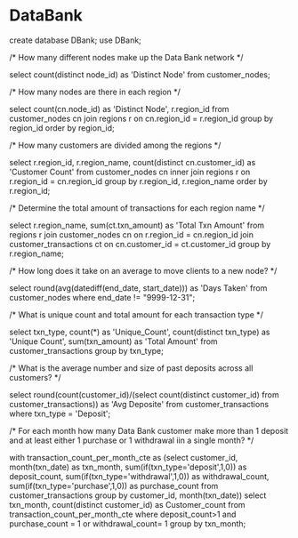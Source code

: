 # DataBank

create database DBank;
use DBank;

/* How many different nodes make up the Data Bank network */

select count(distinct node_id) as 'Distinct Node' from customer_nodes;

/* How many nodes are there in each region */

select count(cn.node_id) as 'Distinct Node', r.region_id from customer_nodes cn
join regions r on cn.region_id = r.region_id group by region_id order by region_id;

/* How many customers are divided among the regions */

select r.region_id, r.region_name, count(distinct cn.customer_id) as 'Customer Count'
from customer_nodes cn inner join regions r on r.region_id = cn.region_id
group by r.region_id, r.region_name
order by r.region_id;

/* Determine the total amount of transactions for each region name */

select r.region_name, sum(ct.txn_amount) as 'Total Txn Amount' from regions r 
join customer_nodes cn on r.region_id = cn.region_id
join customer_transactions ct on cn.customer_id = ct.customer_id
group by r.region_name;

/* How long does it take on an average to move clients to a new node? */

select round(avg(datediff(end_date, start_date))) as 'Days Taken' 
from customer_nodes where end_date != "9999-12-31";

/* What is unique count and total amount for each transaction type */

select txn_type, count(*) as 'Unique_Count', count(distinct txn_type) as 'Unique Count', sum(txn_amount) as 'Total Amount' 
from customer_transactions group by txn_type;

/* What is the average number and size of past deposits across all customers? */

select round(count(customer_id)/(select count(distinct customer_id) from customer_transactions)) as 'Avg Deposite'
from customer_transactions where txn_type = 'Deposit';

/* For each month how many Data Bank customer make more than 1 deposit and
at least either 1 purchase or 1 withdrawal iin a single month? */

with transaction_count_per_month_cte as 
(select customer_id, month(txn_date) as txn_month,
sum(if(txn_type='deposit',1,0)) as deposit_count,
sum(if(txn_type='withdrawal',1,0)) as withdrawal_count,
sum(if(txn_type='purchase',1,0)) as purchase_count
from customer_transactions
group by customer_id, month(txn_date))
select txn_month, count(distinct customer_id) as Customer_count
from transaction_count_per_month_cte
where deposit_count>1 and
purchase_count = 1 or withdrawal_count= 1
group by txn_month;
